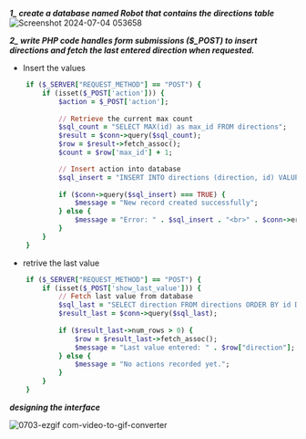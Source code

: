 ***1_ create a database named Robot that contains the directions table***
![Screenshot 2024-07-04 053658](https://github.com/DeemaEssam/turtlesim_Using_Ros1_And_ROs2/assets/106381596/15e31693-f286-437d-ac09-a1f5c88326f0)

***2_ write PHP code handles form submissions ($_POST) to insert directions and fetch the last entered direction when requested.***


- Insert the values
```ruby
    if ($_SERVER["REQUEST_METHOD"] == "POST") {
        if (isset($_POST['action'])) {
            $action = $_POST['action'];
            
            // Retrieve the current max count
            $sql_count = "SELECT MAX(id) as max_id FROM directions";
            $result = $conn->query($sql_count);
            $row = $result->fetch_assoc();
            $count = $row['max_id'] + 1;

            // Insert action into database
            $sql_insert = "INSERT INTO directions (direction, id) VALUES ('$action', $count)";
            
            if ($conn->query($sql_insert) === TRUE) {
                $message = "New record created successfully";
            } else {
                $message = "Error: " . $sql_insert . "<br>" . $conn->error;
            }
        } 
    }

```

- retrive the last value

```ruby
    if ($_SERVER["REQUEST_METHOD"] == "POST") {
        if (isset($_POST['show_last_value'])) {
            // Fetch last value from database
            $sql_last = "SELECT direction FROM directions ORDER BY id DESC LIMIT 1";
            $result_last = $conn->query($sql_last);
            
            if ($result_last->num_rows > 0) {
                $row = $result_last->fetch_assoc();
                $message = "Last value entered: " . $row["direction"];
            } else {
                $message = "No actions recorded yet.";
            }
        }
    }
```

***designing the interface***

![0703-ezgif com-video-to-gif-converter](https://github.com/DeemaEssam/turtlesim_Using_Ros1_And_ROs2/assets/106381596/a554194a-492a-4d4c-8f57-660e421e7a81)
